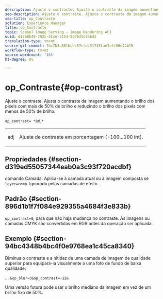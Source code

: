 ```yaml
---
description: Ajuste o contraste. Ajusta o contraste da imagem aumentando o brilho dos pixels com mais de 50% de brilho e reduzindo o brilho dos pixels com menos de 50% de brilho.
seo-description: Ajuste o contraste. Ajusta o contraste da imagem aumentando o brilho dos pixels com mais de 50% de brilho e reduzindo o brilho dos pixels com menos de 50% de brilho.
seo-title: op_Contraste
solution: Experience Manager
title: op_Contraste
topic: Scene7 Image Serving - Image Rendering API
uuid: d17b0b49-792b-41ce-a154-5e7635c9ab43
translation-type: tm+mt
source-git-commit: 7bc7b3a86fbcdc57cfdc31745fae3afc06e44b15
workflow-type: tm+mt
source-wordcount: '165'
ht-degree: 0%

---
```



# op_Contraste{#op-contrast}

Ajuste o contraste. Ajusta o contraste da imagem aumentando o brilho dos pixels com mais de 50% de brilho e reduzindo o brilho dos pixels com menos de 50% de brilho.

`op_contrast= *`adj`*`

<table id="simpletable_8246802C74424A68A7A2EA5B50A89D42"> 
 <tr class="strow"> 
  <td class="stentry"> <p><span class="varname"> adj</span> </p> </td> 
  <td class="stentry"> <p>Ajuste de contraste em porcentagem (-100...100 int). </p></td> 
 </tr> 
</table>

## Propriedades {#section-d319ed55057344eab0a3c93f720acdbf}

comando Camada. Aplica-se à camada atual ou à imagem composta se `layer=comp`. Ignorado pelas camadas de efeito.

## Padrão {#section-896d1b1f7f084e929355a4684f3e833b}

`op_contrast=0`, para que não haja mudança no contraste. As imagens ou camadas CMYK são convertidas em RGB antes da operação ser aplicada.

## Exemplo {#section-94bc4348b4bc4f0e9768ea1c45ca8340}

Diminua o contraste e a nitidez de uma camada de imagem de qualidade superior para equipará-la visualmente a uma foto de fundo de baixa qualidade:

... `&op_blur=3&op_contrast=-12&`

Uma versão futura pode usar o brilho mediano da imagem em vez de um brilho fixo de 50%.
